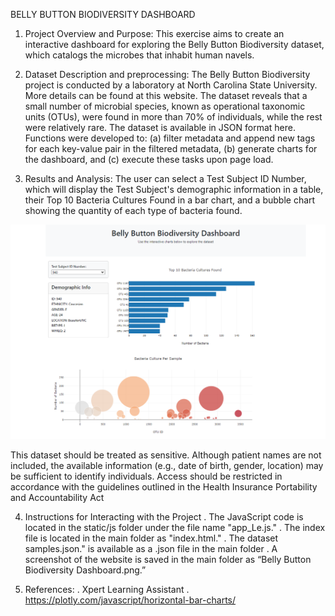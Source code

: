BELLY BUTTON BIODIVERSITY DASHBOARD
1.	Project Overview and Purpose: This exercise aims to create an interactive dashboard for exploring the Belly Button Biodiversity dataset, which catalogs the microbes that inhabit human navels.

2.	 Dataset Description and preprocessing: The Belly Button Biodiversity project is conducted by a laboratory at North Carolina State University. More details can be found at this website. The dataset reveals that a small number of microbial species, known as operational taxonomic units (OTUs), were found in more than 70% of individuals, while the rest were relatively rare. The dataset is available in JSON format here.
Functions were developed to: (a) filter metadata and append new tags for each key-value pair in the filtered metadata, (b) generate charts for the dashboard, and (c) execute these tasks upon page load.	

3.	 Results and Analysis:
The user can select a Test Subject ID Number, which will display the Test Subject's demographic information in a table, their Top 10 Bacteria Cultures Found in a bar chart, and a bubble chart showing the quantity of each type of bacteria found. 

![Image](<Belly Button Biodiversity Dashboard.png>)

This dataset should be treated as sensitive. Although patient names are not included, the available information (e.g., date of birth, gender, location) may be sufficient to identify individuals. Access should be restricted in accordance with the guidelines outlined in the Health Insurance Portability and Accountability Act

4.	Instructions for Interacting with the Project
.	The JavaScript code is located in the static/js folder under the file name "app_Le.js."
.	The index file is located in the main folder as "index.html."
.	The dataset samples.json." is available as a .json file in the main folder 
.	A screenshot of the website is saved in the main folder as “Belly Button Biodiversity Dashboard.png.”

5.	References:
.	Xpert Learning Assistant
.	https://plotly.com/javascript/horizontal-bar-charts/
